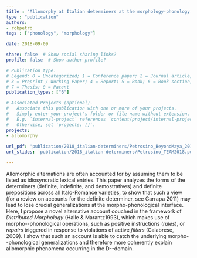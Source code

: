 ```yaml
---
title : "Allomorphy at Italian determiners at the morphology-phonology interface"
type : "publication"
authors:
- robpetro
tags : ["phonology", "morphology"]

date: 2018-09-09

share: false  # Show social sharing links?
profile: false  # Show author profile?

# Publication type.
# Legend: 0 = Uncategorized; 1 = Conference paper; 2 = Journal article;
# 3 = Preprint / Working Paper; 4 = Report; 5 = Book; 6 = Book section;
# 7 = Thesis; 8 = Patent
publication_types: ["6"]

# Associated Projects (optional).
#   Associate this publication with one or more of your projects.
#   Simply enter your project's folder or file name without extension.
#   E.g. `internal-project` references `content/project/internal-project/index.md`.
#   Otherwise, set `projects: []`.
projects:
- allomorphy
  
url_pdf: 'publication/2018_italian-determiners/Petrosino_BeyondMaya_2018.pdf'
url_slides: 'publication/2018_italian-determiners/Petrosino_TEAM2018.pdf'

---
```


Allomorphic alternations are often accounted for by assuming them to be listed as idiosyncratic lexical entries. This paper analyzes the forms of the determiners (definite, indefinite, and demostratives) and definite prepositions across all Italo-Romance varieties, to show that such a view (for a review on accounts for the definite determiner, see Garrapa 2011) may lead to lose crucial generalizations at the morpho-phonological interface. Here, I propose a novel alternative account couched in the framework of _Distributed Morphology_ (Halle & Marantz1993), which makes use of morpho--phonological operations, such as positive instructions (_rules_), or _repairs_ triggered in response to violations of active _filters_ (Calabrese, 2009). I show that such an account is able to catch the underlying morpho--phonological generalizations and therefore more coherently explain allomorphic phenomena occurring in the D--domain.